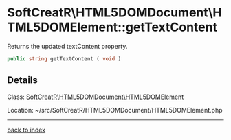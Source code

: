 # SoftCreatR\HTML5DOMDocument\HTML5DOMElement::getTextContent

Returns the updated textContent property.

```php
public string getTextContent ( void )
```

## Details

Class: [SoftCreatR\HTML5DOMDocument\HTML5DOMElement](softcreatr.html5domdocument.html5domelement.class.md)

Location: ~/src/SoftCreatR/HTML5DOMDocument/HTML5DOMElement.php

---

[back to index](index.md)

